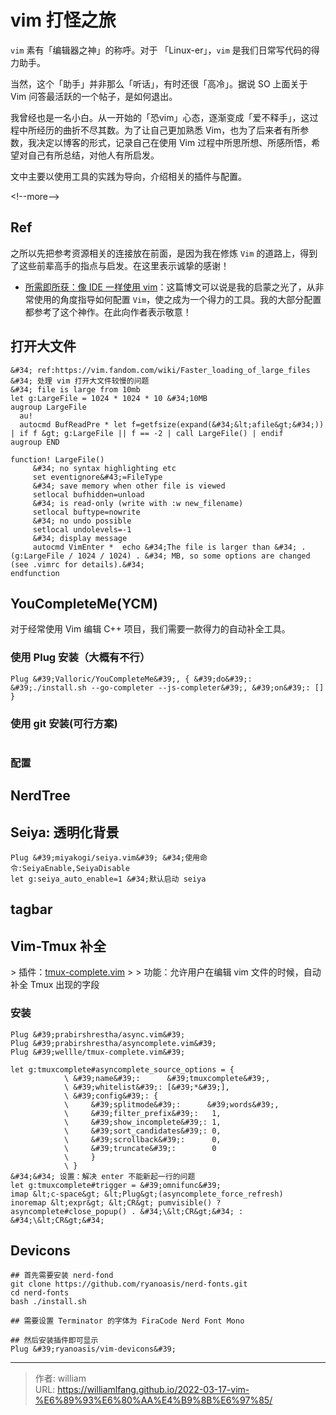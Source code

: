 # vim 打怪之旅


`vim` 素有「编辑器之神」的称呼。对于 「Linux-er」，`vim` 是我们日常写代码的得力助手。

当然，这个「助手」并非那么「听话」，有时还很「高冷」。据说 SO 上面关于 Vim 问答最活跃的一个帖子，是如何退出。

我曾经也是一名小白。从一开始的「恐vim」心态，逐渐变成「爱不释手」，这过程中所经历的曲折不尽其数。为了让自己更加熟悉 Vim，也为了后来者有所参数，我决定以博客的形式，记录自己在使用 Vim 过程中所思所想、所感所悟，希望对自己有所总结，对他人有所启发。

文中主要以使用工具的实践为导向，介绍相关的插件与配置。

&lt;!--more--&gt;

## Ref

之所以先把参考资源相关的连接放在前面，是因为我在修炼 `Vim` 的道路上，得到了这些前辈高手的指点与启发。在这里表示诚挚的感谢！

- [所需即所获：像 IDE 一样使用 vim](https://github.com/yangyangwithgnu/use_vim_as_ide)：这篇博文可以说是我的启蒙之光了，从非常使用的角度指导如何配置 `Vim`，使之成为一个得力的工具。我的大部分配置都参考了这个神作。在此向作者表示敬意！


## 打开大文件

```vimrc
&#34; ref:https://vim.fandom.com/wiki/Faster_loading_of_large_files
&#34; 处理 vim 打开大文件较慢的问题
&#34; file is large from 10mb
let g:LargeFile = 1024 * 1024 * 10 &#34;10MB
augroup LargeFile
  au!
  autocmd BufReadPre * let f=getfsize(expand(&#34;&lt;afile&gt;&#34;)) | if f &gt; g:LargeFile || f == -2 | call LargeFile() | endif
augroup END

function! LargeFile()
     &#34; no syntax highlighting etc
     set eventignore&#43;=FileType
     &#34; save memory when other file is viewed
     setlocal bufhidden=unload
     &#34; is read-only (write with :w new_filename)
     setlocal buftype=nowrite
     &#34; no undo possible
     setlocal undolevels=-1
     &#34; display message
     autocmd VimEnter *  echo &#34;The file is larger than &#34; . (g:LargeFile / 1024 / 1024) . &#34; MB, so some options are changed (see .vimrc for details).&#34;
endfunction
```

## YouCompleteMe(YCM)

对于经常使用 Vim 编辑 C&#43;&#43; 项目，我们需要一款得力的自动补全工具。

### 使用 Plug 安装（大概有不行）

```vimrc
Plug &#39;Valloric/YouCompleteMe&#39;, { &#39;do&#39;: &#39;./install.sh --go-completer --js-completer&#39;, &#39;on&#39;: []  }
```

### 使用 git 安装(可行方案)

```bash

```

### 配置

## NerdTree

## Seiya: 透明化背景

```vimrc
Plug &#39;miyakogi/seiya.vim&#39; &#34;使用命令:SeiyaEnable,SeiyaDisable
let g:seiya_auto_enable=1 &#34;默认启动 seiya
```

## tagbar

## Vim-Tmux 补全

&gt; 插件：[tmux-complete.vim](https://github.com/wellle/tmux-complete.vim)
&gt;
&gt; 功能：允许用户在编辑 vim 文件的时候，自动补全 Tmux 出现的字段

### 安装

```.vimrc
Plug &#39;prabirshrestha/async.vim&#39;
Plug &#39;prabirshrestha/asyncomplete.vim&#39;
Plug &#39;wellle/tmux-complete.vim&#39;

let g:tmuxcomplete#asyncomplete_source_options = {
            \ &#39;name&#39;:      &#39;tmuxcomplete&#39;,
            \ &#39;whitelist&#39;: [&#39;*&#39;],
            \ &#39;config&#39;: {
            \     &#39;splitmode&#39;:      &#39;words&#39;,
            \     &#39;filter_prefix&#39;:   1,
            \     &#39;show_incomplete&#39;: 1,
            \     &#39;sort_candidates&#39;: 0,
            \     &#39;scrollback&#39;:      0,
            \     &#39;truncate&#39;:        0
            \     }
            \ }
&#34;&#34; 设置：解决 enter 不能新起一行的问题
let g:tmuxcomplete#trigger = &#39;omnifunc&#39;
imap &lt;c-space&gt; &lt;Plug&gt;(asyncomplete_force_refresh)
inoremap &lt;expr&gt; &lt;CR&gt; pumvisible() ? asyncomplete#close_popup() . &#34;\&lt;CR&gt;&#34; : &#34;\&lt;CR&gt;&#34;
```

## Devicons

```
## 首先需要安装 nerd-fond
git clone https://github.com/ryanoasis/nerd-fonts.git
cd nerd-fonts
bash ./install.sh

## 需要设置 Terminator 的字体为 FiraCode Nerd Font Mono

## 然后安装插件即可显示
Plug &#39;ryanoasis/vim-devicons&#39;
```


---

> 作者: william  
> URL: https://williamlfang.github.io/2022-03-17-vim-%E6%89%93%E6%80%AA%E4%B9%8B%E6%97%85/  

